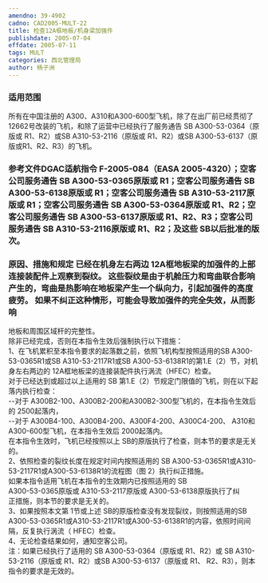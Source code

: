 ```yaml
---
amendno: 39-4902  
cadno: CAD2005-MULT-22  
title: 检查12A框地板/机身梁加强件  
publishdate: 2005-07-04  
effdate: 2005-07-11  
tags: MULT  
categories: 西北管理局  
author: 杨子洲  
---
```

  
### 适用范围  
所有在中国注册的 A300、A310和A300-600型飞机，除了在出厂前已经贯彻了 12662号改装的飞机，和除了运营中已经执行了服务通告 SB A300-53-0364（原版或 R1、R2）或SB A310-53-2116（原版或 R1、R2）或SB A300-53-6137（原版或R1、R2、R3）的飞机。  
  
<!--more-->  
### 参考文件DGAC适航指令 F-2005-084（EASA 2005-4320）；空客公司服务通告 SB A300-53-0365原版或 R1；空客公司服务通告 SB A300-53-6138原版或 R1；空客公司服务通告 SB A310-53-2117原版或 R1；空客公司服务通告 SB A300-53-0364原版或 R1、R2；空客公司服务通告 SB A300-53-6137原版或 R1、R2、R3；空客公司服务通告 SB A310-53-2116原版或 R1、R2；及这些 SB以后批准的版次。  
  
### 原因、措施和规定 已经在机身左右两边 12A框地板梁的加强件的上部连接装配件上观察到裂纹。 这些裂纹是由于机舱压力和弯曲联合影响产生的，弯曲是热影响在地板梁产生一个纵向力，引起加强件的高度疲劳。 如果不纠正这种情形，可能会导致加强件的完全失效，从而影响  
    
地板和周围区域杆的完整性。  
除非已经完成，否则在本指令生效后强制执行以下措施：  
1、在飞机累积至本指令要求的起落数之前，依照飞机构型按照适用的SB A300-53-0365R1或SB A310-53-2117R1或SB A300-53-6138R1的第1.E（2）节，对机身左右两边的 12A框地板梁的连接装配件执行涡流（HFEC）检查。  
对于已经达到或超过以上适用的 SB 第1.E（2）节规定门限值的飞机，则在以下起落内执行检查：  
--对于 A300B2-100、A300B2-200和A300B2-300型飞机的，在本指令生效后的 2500起落内，  
--对于 A300B4-100、A300B4-200、A300F4-200、A300C4-200、 A310和A300-600型飞机，在本指令生效后 2000起落内。  
在本指令生效时，飞机已经按照以上 SB的原版执行了检查，则本节的要求是无关的。  
2、依照检查的裂纹长度在规定时间内按照适用的 SB A300-53-0365R1或A310-53-2117R1或A300-53-6138R1的流程图（图 2）执行纠正措施。  
如果本指令适用飞机在本指令的生效期内已按照适用的 SB  
A300-53-0365原版或 A310-53-2117原版或 A300-53-6138原版执行了纠  
正措施，则本节的要求是无关的。  
3、如果按照本文第 1节或上述 SB的原版检查没有发现裂纹，则按照适用的SB A300-53-0365R1或A310-53-2117R1或A300-53-6138R1的内容，依照时间间隔，反复执行涡流（ HFEC）检查。  
4、无论检查结果如何，通知空客公司。  
注：如果已经执行了适用的 SB A300-53-0364（原版或 R1、R2）或 SB A310-53-2116（原版或 R1、R2）或SB A300-53-6137（原版或 R1、 R2、R3），则本指令的要求是无效的。  
